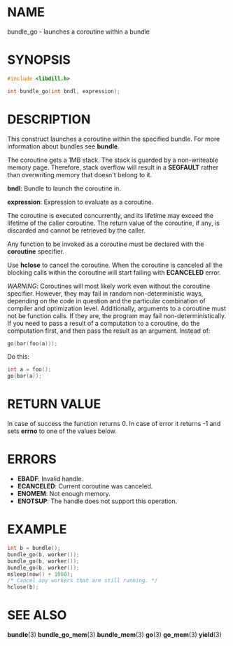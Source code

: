 # NAME

bundle_go - launches a coroutine within a bundle

# SYNOPSIS

```c
#include <libdill.h>

int bundle_go(int bndl, expression);
```

# DESCRIPTION

This construct launches a coroutine within the specified bundle.
For more information about bundles see **bundle**.

The coroutine gets a 1MB stack.
The stack is guarded by a non-writeable memory page. Therefore,
stack overflow will result in a **SEGFAULT** rather than overwriting
memory that doesn't belong to it.

**bndl**: Bundle to launch the coroutine in.

**expression**: Expression to evaluate as a coroutine.

The coroutine is executed concurrently, and its lifetime may exceed the
lifetime of the caller coroutine. The return value of the coroutine, if any,
is discarded and cannot be retrieved by the caller.

Any function to be invoked as a coroutine must be declared with the
**coroutine** specifier.

Use **hclose** to cancel the coroutine. When the coroutine is canceled
all the blocking calls within the coroutine will start failing with
**ECANCELED** error.

_WARNING_: Coroutines will most likely work even without the coroutine
specifier. However, they may fail in random non-deterministic ways,
depending on the code in question and the particular combination of compiler
and optimization level. Additionally, arguments to a coroutine must not be
function calls. If they are, the program may fail non-deterministically.
If you need to pass a result of a computation to a coroutine, do the
computation first, and then pass the result as an argument.  Instead of:

```c
go(bar(foo(a)));
```

Do this:

```c
int a = foo();
go(bar(a));
```

# RETURN VALUE

In case of success the function returns 0. In case of error it returns -1 and sets **errno** to one of the values below.

# ERRORS

* **EBADF**: Invalid handle.
* **ECANCELED**: Current coroutine was canceled.
* **ENOMEM**: Not enough memory.
* **ENOTSUP**: The handle does not support this operation.

# EXAMPLE

```c
int b = bundle();
bundle_go(b, worker());
bundle_go(b, worker());
bundle_go(b, worker());
msleep(now() + 1000);
/* Cancel any workers that are still running. */
hclose(b);
```
# SEE ALSO

**bundle**(3) **bundle_go_mem**(3) **bundle_mem**(3) **go**(3) **go_mem**(3) **yield**(3) 
